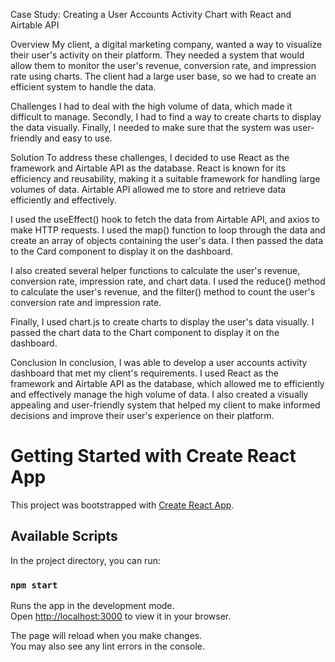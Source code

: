 Case Study: Creating a User Accounts Activity Chart with React and Airtable API

Overview
My client, a digital marketing company, wanted a way to visualize their user's activity on their platform. They needed a system that would allow them to monitor the user's revenue, conversion rate, and impression rate using charts. The client had a large user base, so we had to create an efficient system to handle the data.

Challenges
I had to deal with the high volume of data, which made it difficult to manage. Secondly, I had to find a way to create charts to display the data visually. Finally, I needed to make sure that the system was user-friendly and easy to use.

Solution
To address these challenges, I decided to use React as the framework and Airtable API as the database. React is known for its efficiency and reusability, making it a suitable framework for handling large volumes of data. Airtable API allowed me to store and retrieve data efficiently and effectively.

I used the useEffect() hook to fetch the data from Airtable API, and axios to make HTTP requests. I used the map() function to loop through the data and create an array of objects containing the user's data. I then passed the data to the Card component to display it on the dashboard.

I also created several helper functions to calculate the user's revenue, conversion rate, impression rate, and chart data. I used the reduce() method to calculate the user's revenue, and the filter() method to count the user's conversion rate and impression rate.

Finally, I used chart.js to create charts to display the user's data visually. I passed the chart data to the Chart component to display it on the dashboard.

Conclusion
In conclusion, I was able to develop a user accounts activity dashboard that met my client's requirements. I used React as the framework and Airtable API as the database, which allowed me to efficiently and effectively manage the high volume of data. I also created a visually appealing and user-friendly system that helped my client to make informed decisions and improve their user's experience on their platform.

# Getting Started with Create React App

This project was bootstrapped with [Create React App](https://github.com/facebook/create-react-app).

## Available Scripts

In the project directory, you can run:

### `npm start`

Runs the app in the development mode.\
Open [http://localhost:3000](http://localhost:3000) to view it in your browser.

The page will reload when you make changes.\
You may also see any lint errors in the console.
